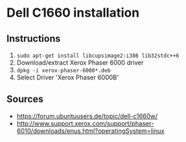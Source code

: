 # Dell C1660 installation

## Instructions
1. `sudo apt-get install libcupsimage2:i386 lib32stdc++6`
1. Download/extract Xerox Phaser 6000 driver
1. `dpkg -i xerox-phaser-6000*.deb`
1. Select Driver 'Xerox Phaser 6000B'

## Sources
* https://forum.ubuntuusers.de/topic/dell-c1660w/
* http://www.support.xerox.com/support/phaser-6010/downloads/enus.html?operatingSystem=linux
